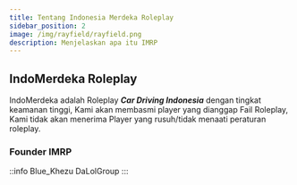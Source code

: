 ```yaml
---
title: Tentang Indonesia Merdeka Roleplay
sidebar_position: 2
image: /img/rayfield/rayfield.png
description: Menjelaskan apa itu IMRP
---
```


## IndoMerdeka Roleplay

IndoMerdeka adalah Roleplay ***Car Driving Indonesia*** dengan tingkat keamanan tinggi, Kami akan membasmi player yang dianggap Fail Roleplay, Kami tidak akan menerima Player yang rusuh/tidak menaati peraturan roleplay.

### Founder IMRP

::info
Blue_Khezu 
DaLolGroup
:::

